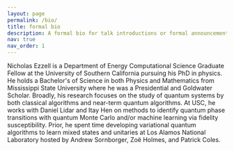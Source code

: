 ```yaml
---
layout: page
permalink: /bio/
title: formal bio
description: A formal bio for talk introductions or formal announcements
nav: true
nav_order: 1
---
```


Nicholas Ezzell is a Department of Energy Computational Science Graduate Fellow at the University of Southern California pursuing his PhD in physics. He holds a Bachelor's of Science in both Physics and Mathematics from Mississippi State University where he was a Presidential and Goldwater Scholar.  Broadly, his research focuses on the study of quantum systems by both classical algorithms and near-term quantum algorithms. At USC, he works with Daniel Lidar and Itay Hen on methods to identify quantum phase transitions with quantum Monte Carlo and/or machine learning via fidelity susceptibility. Prior, he spent time developing variational quantum algorithms to learn mixed states and unitaries at Los Alamos National Laboratory hosted by Andrew Sornborger, Zo&euml; Holmes, and Patrick Coles.
